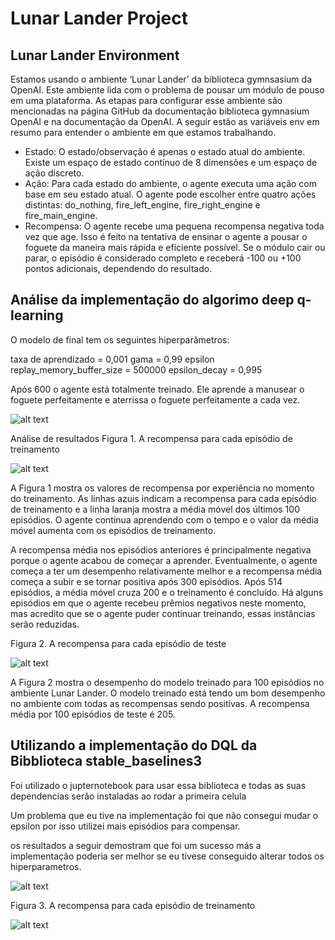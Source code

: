 # Lunar Lander Project

## Lunar Lander Environment
Estamos usando o ambiente ‘Lunar Lander’ da biblioteca gymnsasium da OpenAI. Este ambiente lida com o problema de pousar um módulo de pouso em uma plataforma. As etapas para configurar esse ambiente são mencionadas na página GitHub da documentação biblioteca gymnasium  OpenAI e na documentação da OpenAI. A seguir estão as variáveis env em resumo para entender o ambiente em que estamos trabalhando.

- Estado: O estado/observação é apenas o estado atual do ambiente. Existe um espaço de estado contínuo de 8 dimensões e um espaço de ação discreto.
- Ação: Para cada estado do ambiente, o agente executa uma ação com base em seu estado atual. O agente pode escolher entre quatro ações distintas: do_nothing, fire_left_engine, fire_right_engine e fire_main_engine.
- Recompensa: O agente recebe uma pequena recompensa negativa toda vez que age. Isso é feito na tentativa de ensinar o agente a pousar o foguete da maneira mais rápida e eficiente possível. Se o módulo cair ou parar, o episódio é considerado completo e receberá -100 ou +100 pontos adicionais, dependendo do resultado.

## Análise da implementação do algorimo deep q-learning
O modelo de final tem os seguintes hiperparâmetros:

taxa de aprendizado = 0,001
gama = 0,99
epsilon replay_memory_buffer_size = 500000
epsilon_decay = 0,995

Após 600 o agente está totalmente treinado. Ele aprende a manusear o foguete perfeitamente e aterrissa o foguete perfeitamente a cada vez.

![alt text](https://github.com/insper-classroom/lunarlander-gu/blob/main/images/Modelo_Treinado.gif)

Análise de resultados
Figura 1. A recompensa para cada episódio de treinamento

![alt text](https://github.com/insper-classroom/lunarlander-gu/blob/main/images/Figure_1_Reward%20for%20each%20training%20episode.png)

A Figura 1 mostra os valores de recompensa por experiência no momento do treinamento. As linhas azuis indicam a recompensa para cada episódio de treinamento e a linha laranja mostra a média móvel dos últimos 100 episódios. O agente continua aprendendo com o tempo e o valor da média móvel aumenta com os episódios de treinamento.

A recompensa média nos episódios anteriores é principalmente negativa porque o agente acabou de começar a aprender. Eventualmente, o agente começa a ter um desempenho relativamente melhor e a recompensa média começa a subir e se tornar positiva após 300 episódios. Após 514 episódios, a média móvel cruza 200 e o treinamento é concluído. Há alguns episódios em que o agente recebeu prêmios negativos neste momento, mas acredito que se o agente puder continuar treinando, essas instâncias serão reduzidas.

Figura 2. A recompensa para cada episódio de teste

![alt text](https://github.com/insper-classroom/lunarlander-gu/blob/main/images/Figure_2_Reward%20for%20each%20testing%20episode.png)

A Figura 2 mostra o desempenho do modelo treinado para 100 episódios no ambiente Lunar Lander. O modelo treinado está tendo um bom desempenho no ambiente com todas as recompensas sendo positivas. A recompensa média por 100 episódios de teste é 205.

## Utilizando a implementação do DQL da Bibblioteca stable_baselines3

Foi utilizado o jupternotebook para usar essa biblioteca e todas as suas dependencias serão instaladas ao rodar a primeira celula 

Um problema que eu tive na implementação foi que não consegui mudar o epsilon por isso utilizei mais episódios para compensar.

os resultados a seguir demostram que foi um sucesso más a implementação poderia ser melhor se eu tivese conseguido alterar todos os hiperparametros.

![alt text](https://github.com/insper-classroom/lunarlander-gu/blob/main/images/LunarLander_StatsBaselineDQL.gif)

Figura 3. A recompensa para cada episódio de treinamento

![alt text](https://github.com/insper-classroom/lunarlander-gu/blob/main/images/LunarLander_StatsBaselineDQL.png)



